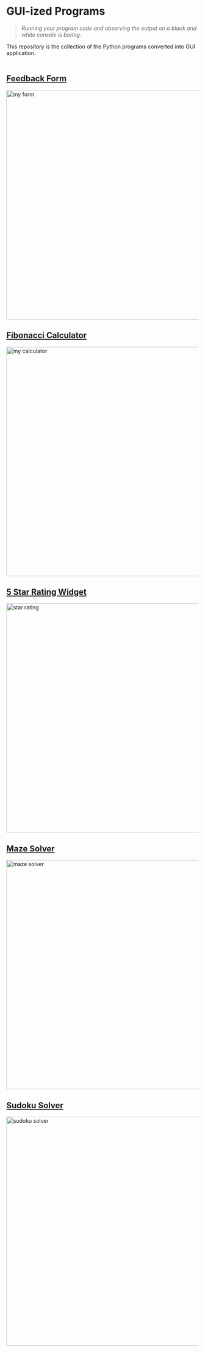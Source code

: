 # GUI-ized Programs
> _Running your program code and observing the output on a black and white console is boring._

This repository is the collection of the Python programs converted into GUI application.
<br>
<br>


## [Feedback Form](./travel%20form)

[<img height=600 title="Travel Form" alt="my form" src="https://drive.google.com/uc?id=1H0CbPwI4Cv1vc9InMDIiCBivDp0V-BV-" />](./travel%20form)


## [Fibonacci Calculator](./fibonacci%20calculator)

[<img height=600 title="Fibonacci Calculator" alt="my calculator" src="https://drive.google.com/uc?id=1492ZbnMhdjufV_-Tx8OmYQRnQy_mUgqC" />](./fibonacci%20calculator/)


## [5 Star Rating Widget](./star%20rating)

[<img width=600 title="5 Star Rating" alt="star rating" src="https://drive.google.com/uc?id=1-POm5TfY962vpFifHJkl4tQT9Ipc7PSC" />](./star%20rating)


## [Maze Solver](./maze%20solver/)

[<img width=600 title="Maze Solver" alt="maze solver" src="https://drive.google.com/uc?id=1eGaTzB-trCN4cZBvkcUSGn802j5J1lYp" />](./maze%20solver/)


## [Sudoku Solver](./sudoku%20solver)

[<img height=600 title="Sudoku Solver" alt="sudoku solver" src="https://drive.google.com/uc?id=1lLE5T4dlfkwokmv4jYOR_ryc2i5Sntd1" />](./sudoku%20solver)

